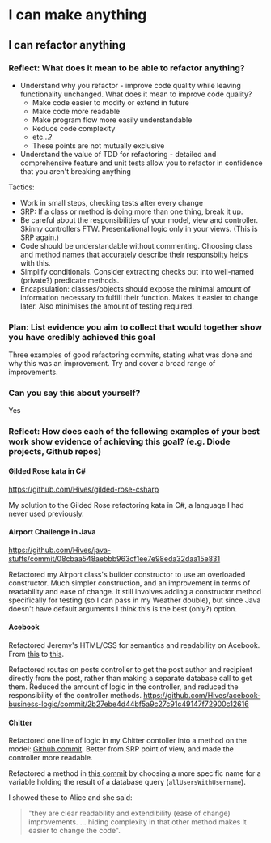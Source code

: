 # I can make anything
## I can refactor anything

### Reflect: What does it mean to be able to refactor anything?

- Understand why you refactor - improve code quality while leaving functionality unchanged. What does it mean to improve code quality?
  - Make code easier to modify or extend in future
  - Make code more readable
  - Make program flow more easily understandable
  - Reduce code complexity
  - etc...?
  - These points are not mutually exclusive
- Understand the value of TDD for refactoring - detailed and comprehensive feature and unit tests allow you to refactor in confidence that you aren't breaking anything

Tactics:
- Work in small steps, checking tests after every change
- SRP: If a class or method is doing more than one thing, break it up.
- Be careful about the responsibilities of your model, view and controller. Skinny controllers FTW. Presentational logic only in your views. (This is SRP again.)
- Code should be understandable without commenting. Choosing class and method names that accurately describe their responsbiity helps with this.
- Simplify conditionals. Consider extracting checks out into well-named (private?) predicate methods.
- Encapsulation: classes/objects should expose the minimal amount of information necessary to fulfill their function. Makes it easier to change later. Also minimises the amount of testing required.

### Plan: List evidence you aim to collect that would together show you have credibly achieved this goal

Three examples of good refactoring commits, stating what was done and why this was an improvement. Try and cover a broad range of improvements.

### Can you say this about yourself?

Yes

### Reflect: How does each of the following examples of your best work show evidence of achieving this goal? (e.g. Diode projects, Github repos)

#### Gilded Rose kata in C#

<https://github.com/Hives/gilded-rose-csharp>

My solution to the Gilded Rose refactoring kata in C#, a language I had never used previously.

#### Airport Challenge in Java

<https://github.com/Hives/java-stuffs/commit/08cbaa548aebbb963cf1ee7e98eda32daa15e831>

Refactored my Airport class's builder constructor to use an overloaded constructor. Much simpler construction, and an improvement in terms of readability and ease of change. It still involves adding a constructor method specifically for testing (so I can pass in my Weather double), but since Java doesn't have default arguments I think this is the best (only?) option.

#### Acebook

Refactored Jeremy's HTML/CSS for semantics and readability on Acebook. From [this](https://github.com/Hives/acebook-business-logic/commit/81dbbeba8ea21301d9fc6de030dbe2e83ec273f7) to [this](https://github.com/Hives/acebook-business-logic/commit/e5415ec11c9cb571240c4f8e13e31880ec08a815).

Refactored routes on posts controller to get the post author and recipient directly from the post, rather than making a separate database call to get them. Reduced the amount of logic in the controller, and reduced the responsibility of the controller methods. <https://github.com/Hives/acebook-business-logic/commit/2b27ebe4d44bf5a9c27c91c49147f72900c12616>

#### Chitter

Refactored one line of logic in my Chitter contoller into a method on the model: [Github commit](https://github.com/Hives/acebook-business-logic/commit/e5415ec11c9cb571240c4f8e13e31880ec08a815). Better from SRP point of view, and made the controller more readable.

Refactored a method in [this commit](https://github.com/Hives/chitter-challenge/commit/ade44edce177111e628643bfc33c73ed29841d29#diff-fb67188b0b305cc43fa91d3b80687e15) by choosing a more specific name for a variable holding the result of a database query (`allUsersWithUsername`).

I showed these to Alice and she said:
> "they are clear readability and extendibility (ease of change) improvements. ... hiding complexity in that other method makes it easier to change the code".